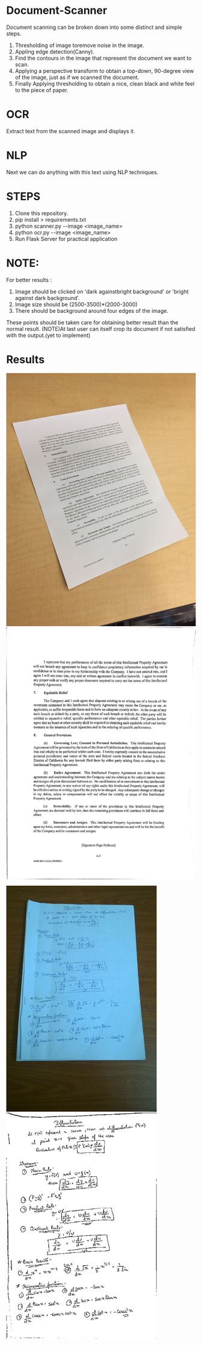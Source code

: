 # Document-Scanner
Document scanning can be broken down into some distinct and simple steps.
1. Thresholding of image toremove noise in the image.
2. Appling edge detection(Canny).
3. Find the contours in the image that represent the document we want to scan.
4. Applying a perspective transform to obtain a top-down, 90-degree view of the image, just as if we scanned the document.
5. Finally Applying thresholding to obtain a nice, clean black and white feel to the piece of paper.
# OCR
Extract text from the scanned image and displays it.

# NLP
Next we can do anything with this text using NLP techniques.

# STEPS
1. Clone this repository.
2. pip install > requirements.txt
3. python scanner.py --image <image_name>
4. python ocr.py --image <image_name>
5. Run Flask Server for practical application
# NOTE:
For better results : 
1. Image should be clicked on 'dark againstbright background' or 'bright against dark background'.
2. Image size should be (2500-3500)*(2000-3000)
3. There should be background around four edges of the image.

These points should be taken care for obtaining better result than the normal result. 
(NOTE)At last user can itself crop its document if not satisfied with the output.(yet to implement)
# Results
![Input](/images/desk.jfif) ![Output](/output/desk_detected.jpg)
<p float="left">
  <img src="images/test.jpg" width="400" height="600" />
  <img src="output/test_detected.jpg" width="400" height="600" /> 
</p>

